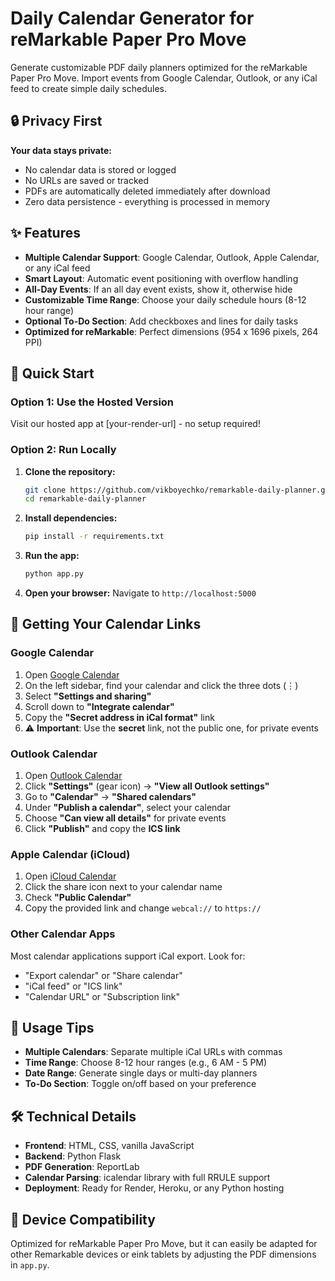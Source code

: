 # Daily Calendar Generator for reMarkable Paper Pro Move

Generate customizable PDF daily planners optimized for the reMarkable Paper Pro Move. Import events from Google Calendar, Outlook, or any iCal feed to create simple daily schedules.

## 🔒 Privacy First

**Your data stays private:**
- No calendar data is stored or logged
- No URLs are saved or tracked
- PDFs are automatically deleted immediately after download
- Zero data persistence - everything is processed in memory

## ✨ Features

- **Multiple Calendar Support**: Google Calendar, Outlook, Apple Calendar, or any iCal feed
- **Smart Layout**: Automatic event positioning with overflow handling
- **All-Day Events**: If an all day event exists, show it, otherwise hide
- **Customizable Time Range**: Choose your daily schedule hours (8-12 hour range)
- **Optional To-Do Section**: Add checkboxes and lines for daily tasks
- **Optimized for reMarkable**: Perfect dimensions (954 x 1696 pixels, 264 PPI)

## 🚀 Quick Start

### Option 1: Use the Hosted Version
Visit our hosted app at [your-render-url] - no setup required!

### Option 2: Run Locally

1. **Clone the repository:**
   ```bash
   git clone https://github.com/vikboyechko/remarkable-daily-planner.git
   cd remarkable-daily-planner
   ```

2. **Install dependencies:**
   ```bash
   pip install -r requirements.txt
   ```

3. **Run the app:**
   ```bash
   python app.py
   ```

4. **Open your browser:**
   Navigate to `http://localhost:5000`

## 📅 Getting Your Calendar Links

### Google Calendar

1. Open [Google Calendar](https://calendar.google.com)
2. On the left sidebar, find your calendar and click the three dots (⋮)
3. Select **"Settings and sharing"**
4. Scroll down to **"Integrate calendar"**
5. Copy the **"Secret address in iCal format"** link
6. ⚠️ **Important**: Use the **secret** link, not the public one, for private events

### Outlook Calendar

1. Open [Outlook Calendar](https://outlook.live.com/calendar)
2. Click **"Settings"** (gear icon) → **"View all Outlook settings"**
3. Go to **"Calendar"** → **"Shared calendars"**
4. Under **"Publish a calendar"**, select your calendar
5. Choose **"Can view all details"** for private events
6. Click **"Publish"** and copy the **ICS link**

### Apple Calendar (iCloud)

1. Open [iCloud Calendar](https://www.icloud.com/calendar)
2. Click the share icon next to your calendar name
3. Check **"Public Calendar"**
4. Copy the provided link and change `webcal://` to `https://`

### Other Calendar Apps

Most calendar applications support iCal export. Look for:
- "Export calendar" or "Share calendar"
- "iCal feed" or "ICS link"
- "Calendar URL" or "Subscription link"

## 🎯 Usage Tips

- **Multiple Calendars**: Separate multiple iCal URLs with commas
- **Time Range**: Choose 8-12 hour ranges (e.g., 6 AM - 5 PM)
- **Date Range**: Generate single days or multi-day planners
- **To-Do Section**: Toggle on/off based on your preference

## 🛠️ Technical Details

- **Frontend**: HTML, CSS, vanilla JavaScript
- **Backend**: Python Flask
- **PDF Generation**: ReportLab
- **Calendar Parsing**: icalendar library with full RRULE support
- **Deployment**: Ready for Render, Heroku, or any Python hosting

## 📱 Device Compatibility

Optimized for reMarkable Paper Pro Move, but it can easily be adapted for other Remarkable devices or eink tablets by adjusting the PDF dimensions in `app.py`.
